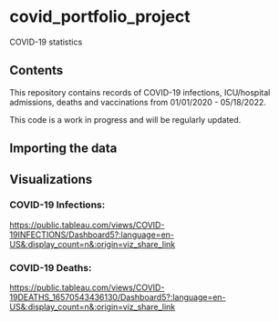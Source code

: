 # covid_portfolio_project
COVID-19 statistics 

## Contents
This repository contains records of COVID-19 infections, ICU/hospital admissions, deaths and vaccinations from 01/01/2020 - 05/18/2022. 

This code is a work in progress and will be regularly updated. 

## Importing the data


## Visualizations

### COVID-19 Infections:

https://public.tableau.com/views/COVID-19INFECTIONS/Dashboard5?:language=en-US&:display_count=n&:origin=viz_share_link

### COVID-19 Deaths:

https://public.tableau.com/views/COVID-19DEATHS_16570543436130/Dashboard5?:language=en-US&:display_count=n&:origin=viz_share_link
